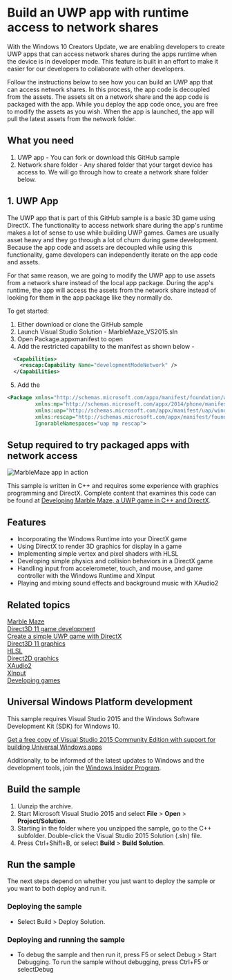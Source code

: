 
# Build an UWP app with runtime access to network shares

With the Windows 10 Creators Update, we are enabling developers to create UWP apps that can access network shares during the apps runtime when the device is in developer mode. This feature is built in an effort to make it easier for our developers to collaborate with other developers. 

Follow the instructions below to see how you can build an UWP app that can access network shares. In this process, the app code is decoupled from the assets. The assets sit on a network share and the app code is packaged with the app. While you deploy the app code once, you are free to modify the assets as you wish. When the app is launched, the app will pull the latest assets from the network folder. 

## What you need
1. UWP app - You can fork or download this GitHub sample 
2. Network share folder - Any shared folder that your target device has access to. We will go through how to create a network share folder below. 

## 1. UWP App 

The UWP app that is part of this GitHub sample is a basic 3D game using DirectX. The functionality to access network share during the app's runtime makes a lot of sense to use while building UWP games. Games are usually asset heavy and they go through a lot of churn during game development. Because the app code and assets are decoupled while using this functionality, game developers can independently iterate on the app code and assets. 

For that same reason, we are going to modify the UWP app to use assets from a network share instead of the local app package. During the app's runtime, the app will access the assets from the network share instead of looking for them in the app package like they normally do. 

To get started:
1. Either download or clone the GitHub sample
2. Launch Visual Studio Solution - MarbleMaze_VS2015.sln
3. Open Package.appxmanifest to open
4. Add the restricted capability to the manifest as shown below - 
```xml
  <Capabilities>
    <rescap:Capability Name="developmentModeNetwork" />
  </Capabilities>
```
5. Add the 
```xml
<Package xmlns="http://schemas.microsoft.com/appx/manifest/foundation/windows10" 
         xmlns:mp="http://schemas.microsoft.com/appx/2014/phone/manifest" 
         xmlns:uap="http://schemas.microsoft.com/appx/manifest/uap/windows10" 
         xmlns:rescap="http://schemas.microsoft.com/appx/manifest/foundation/windows10/restrictedcapabilities" 
         IgnorableNamespaces="uap mp rescap">
```


## Setup required to try packaged apps with network access
![MarbleMaze app in action](MarbleMaze.png)

This sample is written in C++ and requires some experience with graphics programming and DirectX. 
Complete content that examines this code can be found at 
[Developing Marble Maze, a UWP game in C++ and DirectX](https://msdn.microsoft.com/windows/uwp/gaming/developing-marble-maze-a-windows-store-game-in-cpp-and-directx).

## Features

- Incorporating the Windows Runtime into your DirectX game 
- Using DirectX to render 3D graphics for display in a game 
- Implementing simple vertex and pixel shaders with HLSL 
- Developing simple physics and collision behaviors in a DirectX game 
- Handling input from accelerometer, touch, and mouse, and game controller with the Windows Runtime and XInput 
- Playing and mixing sound effects and background music with XAudio2 

## Related topics

[Marble Maze]( http://go.microsoft.com/fwlink/?LinkId=624010)  
[Direct3D 11 game development](https://msdn.microsoft.com/library/windows/apps/mt228367.aspx)  
[Create a simple UWP game with DirectX](https://msdn.microsoft.com/library/windows/apps/mt210793.aspx)  
[Direct3D 11 graphics](https://msdn.microsoft.com/library/windows/apps/ff476080.aspx)  
[HLSL](https://msdn.microsoft.com/library/windows/desktop/bb509561.aspx)  
[Direct2D graphics ](https://msdn.microsoft.com/library/windows/apps/dd370990.aspx)  
[XAudio2](https://msdn.microsoft.com/library/windows/apps/hh405049.aspx)  
[XInput](https://msdn.microsoft.com/library/windows/apps/hh405053.aspx)  
[Developing games](https://msdn.microsoft.com/library/windows/apps/mt228375.aspx)  

## Universal Windows Platform development

This sample requires Visual Studio 2015 and the Windows Software Development Kit (SDK) for Windows 10. 

[Get a free copy of Visual Studio 2015 Community Edition with support for building Universal Windows apps](http://go.microsoft.com/fwlink/?LinkID=280676)

Additionally, to be informed of the latest updates to Windows and the development tools, join the [Windows Insider Program](https://insider.windows.com/ "Become a Windows Insider").

## Build the sample

1. Uunzip the archive.
2. Start Microsoft Visual Studio 2015 and select **File** \> **Open** \> **Project/Solution**.
3. Starting in the folder where you unzipped the sample, go to the C++ subfolder. Double-click the Visual Studio 2015 Solution (.sln) file.
4. Press Ctrl+Shift+B, or select **Build** \> **Build Solution**.

## Run the sample

The next steps depend on whether you just want to deploy the sample or you want to both deploy and run it.

### Deploying the sample

- Select Build > Deploy Solution. 

### Deploying and running the sample

- To debug the sample and then run it, press F5 or select Debug >  Start Debugging. To run the sample without debugging, press Ctrl+F5 or selectDebug 
